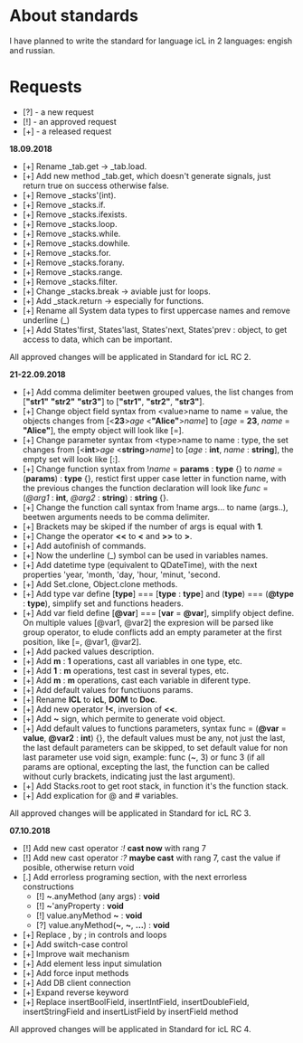 # About standards

I have planned to write the standard for language icL in 2 languages:
engish and russian.

# Requests

 * [?] - a new request
 * [!] - an approved request
 * [+] - a released request

__18.09.2018__

 * [+] Rename _tab.get -&gt; _tab.load.
 * [+] Add new method _tab.get, which doesn't generate signals, just return
   true on success otherwise false.
 * [+] Remove _stacks'(int).
 * [+] Remove _stacks.if.
 * [+] Remove _stacks.ifexists.
 * [+] Remove _stacks.loop.
 * [+] Remove _stacks.while.
 * [+] Remove _stacks.dowhile.
 * [+] Remove _stacks.for.
 * [+] Remove _stacks.forany.
 * [+] Remove _stacks.range.
 * [+] Remove _stacks.filter.
 * [+] Change _stacks.break -&gt; aviable just for loops.
 * [+] Add _stack.return -&gt; especially for functions.
 * [+] Rename all System data types to first uppercase names and remove
   underline (_)
 * [+] Add States'first, States'last, States'next, States'prev : object, to get
   access to data, which can be important.

All approved changes will be applicated in Standard for icL RC 2.

__21-22.09.2018__

 * [+] Add comma delimiter beetwen grouped values, the list changes from
   [**"str1"** **"str2"** **"str3"**] to [**"str1"**, **"str2"**, **"str3"**].
 * [+] Change object field syntax from &lt;value&gt;name to name = value, the
   objects changes from [&lt;**23**&gt;*age* &lt;**"Alice"**&gt;*name*] to 
   [*age* = **23**, *name* = **"Alice"**], the empty object will look like [=].
 * [+] Change parameter syntax from &lt;type&gt;name to name : type, the set
   changes from [&lt;**int**&gt;*age* &lt;**string**&gt;*name*] to 
   [*age* : **int**, *name* : **string**], the empty set will look like [:].
 * [+] Change function syntax from !*name* = **params** : **type** {} to *name*
   = (**params**) : **type** {}, restict first upper case letter in function
   name, with the previous changes the function declaration will look like
   *func* = (*@arg1* : **int**, *@arg2* : **string**) : **string** {}.
 * [+] Change the function call syntax from !name args... to name (args..),
   beetwen arguments needs to be comma delimiter.
 * [+] Brackets may be skiped if the number of args is equal with **1**.
 * [+] Change the operator **&lt;&lt;** to **&lt;** and **&gt;&gt;** to
   **&gt;**.
 * [+] Add autofinish of commands.
 * [+] Now the underline (_) symbol can be used in variables names.
 * [+] Add datetime type (equivalent to QDateTime), with the next properties
   'year, 'month, 'day, 'hour, 'minut, 'second.
 * [+] Add Set.clone, Object.clone methods.
 * [+] Add type var define [**type**] === [**type** : **type**] and
   (**type**) === (**@type** : **type**), simplify set and functions headers.
 * [+] Add var field define [**@var**] === [**var** = **@var**], simplify
   object define. On multiple values [@var1, @var2] the expresion will be
   parsed like group operator, to elude conflicts add an empty parameter at
   the first position, like [=, @var1, @var2].
 * [+] Add packed values description.
 * [+] Add **m** : **1** operations, cast all variables in one type, etc.
 * [+] Add **1** : **m** operations, test cast in several types, etc.
 * [+] Add **m** : **m** operations, cast each variable in diferent type.
 * [+] Add default values for functiuons params.
 * [+] Rename **ICL** to **icL**, **DOM** to **Doc**.
 * [+] Add new operator **!&lt;**, inversion of **&lt;&lt;**.
 * [+] Add **~** sign, which permite to generate void object.
 * [+] Add default values to functions parameters, syntax func =
   (**@var** = **value**, **@var2** : **int**) {}, the default values must be 
   any, not just the last, the last default parameters can be skipped, to set 
   default value for non last parameter use void sign, example: func (~, 3) or
   func 3 (if all params are optional, excepting the last, the function can be
   called without curly brackets, indicating just the last argument).
 * [+] Add Stacks.root to get root stack, in function it's the function stack.
 * [+] Add explication for @ and # variables.

All approved changes will be applicated in Standard for icL RC 3.

__07.10.2018__

 * [!] Add new cast operator *:!* **cast now** with rang 7
 * [!] Add new cast operator *:?* **maybe cast** with rang 7, cast the value if
   posible, otherwise return void
 * [.] Add errorless programing section, with the next errorless constructions
   * [!] **~**.anyMethod (any args) : **void**
   * [!] **~**'anyProperty : **void**
   * [!] value.anyMethod **~** : **void**
   * [?] value.anyMethod(**~**, **~**, **...**) : **void**
 * [+] Replace , by ; in controls and loops
 * [+] Add switch-case control
 * [+] Improve wait mechanism
 * [+] Add element less input simulation
 * [+] Add force input methods
 * [+] Add DB client connection
 * [+] Expand reverse keyword
 * [+] Replace insertBoolField, insertIntField, insertDoubleField,
   insertStringField and insertListField by insertField method

All approved changes will be applicated in Standard for icL RC 4.
